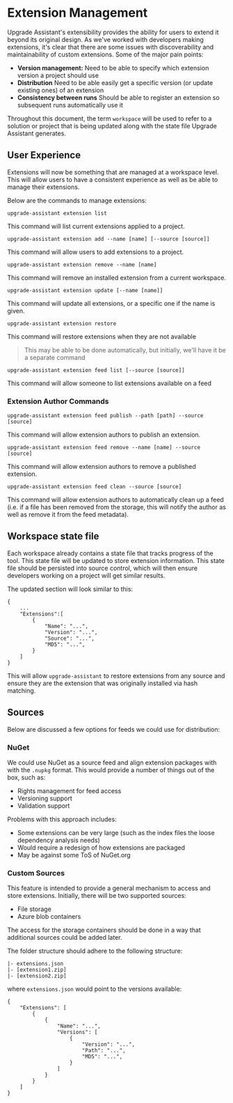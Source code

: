 # Extension Management

Upgrade Assistant's extensibility provides the ability for users to extend it beyond its original design. As we've worked with developers making extensions, it's clear that there are some issues with discoverability and maintainability of custom extensions. Some of the major pain points:

- **Version management:** Need to be able to specify which extension version a project should use
- **Distribution** Need to be able easily get a specific version (or update existing ones) of an extension
- **Consistency between runs** Should be able to register an extension so subsequent runs automatically use it

Throughout this document, the term `workspace` will be used to refer to a solution or project that is being updated along with the state file Upgrade Assistant generates.

## User Experience

Extensions will now be something that are managed at a workspace level. This will allow users to have a consistent experience as well as be able to manage their extensions.

Below are the commands to manage extensions:

```
upgrade-assistant extension list
```

This command will list current extensions applied to a project.

```
upgrade-assistant extension add --name [name] [--source [source]]
```

This command will allow users to add extensions to a project.

```
upgrade-assistant extension remove --name [name]
```

This command will remove an installed extension from a current workspace.

```
upgrade-assistant extension update [--name [name]]
```

This command will update all extensions, or a specific one if the name is given.

```
upgrade-assistant extension restore
```

This command will restore extensions when they are not available

> This may be able to be done automatically, but initially, we'll have it be a separate command

```
upgrade-assistant extension feed list [--source [source]]
```

This command will allow someone to list extensions available on a feed

### Extension Author Commands

```
upgrade-assistant extension feed publish --path [path] --source [source]
```

This command will allow extension authors to publish an extension.

```
upgrade-assistant extension feed remove --name [name] --source [source]
```

This command will allow extension authors to remove a published extension.

```
upgrade-assistant extension feed clean --source [source]
```

This command will allow extension authors to automatically clean up a feed (i.e. if a file has been removed from the storage, this will notify the author as well as remove it from the feed metadata).

## Workspace state file

Each workspace already contains a state file that tracks progress of the tool. This state file will be updated to store extension information. This state file should be persisted into source control, which will then ensure developers working on a project will get similar results.

The updated section will look similar to this:

```
{
    ...
    "Extensions":[
        {
            "Name": "...",
            "Version": "...",
            "Source": "...",
            "MD5": "...",
        }
    ]
}
```

This will allow `upgrade-assistant` to restore extensions from any source and ensure they are the extension that was originally installed via hash matching.

## Sources

Below are discussed a few options for feeds we could use for distribution:

### NuGet

We could use NuGet as a source feed and align extension packages with with the `.nupkg` format. This would provide a number of things out of the box, such as:

- Rights management for feed access
- Versioning support
- Validation support

Problems with this approach includes:

- Some extensions can be very large (such as the index files the loose dependency analysis needs)
- Would require a redesign of how extensions are packaged
- May be against some ToS of NuGet.org

### Custom Sources

This feature is intended to provide a general mechanism to access and store extensions. Initially, there will be two supported sources:

- File storage
- Azure blob containers

The access for the storage containers should be done in a way that additional sources could be added later.

The folder structure should adhere to the following structure:

```
|- extensions.json
|- [extension1.zip]
|- [extension2.zip]
```

where `extensions.json` would point to the versions available:

```
{
    "Extensions": [
        {
            {
                "Name": "...",
                "Versions": [
                    {
                        "Version": "...",
                        "Path": "...",
                        "MD5": "...",
                    }
                ]
            }
        }
    ]
}
```